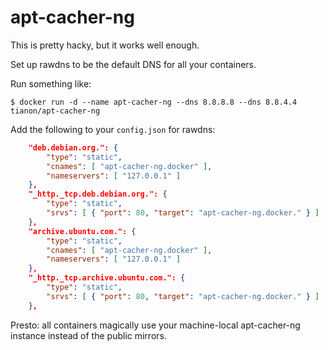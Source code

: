 # apt-cacher-ng

This is pretty hacky, but it works well enough.

Set up rawdns to be the default DNS for all your containers.

Run something like:

```console
$ docker run -d --name apt-cacher-ng --dns 8.8.8.8 --dns 8.8.4.4 tianon/apt-cacher-ng
```

Add the following to your `config.json` for rawdns:

```json
	"deb.debian.org.": {
		"type": "static",
		"cnames": [ "apt-cacher-ng.docker" ],
		"nameservers": [ "127.0.0.1" ]
	},
	"_http._tcp.deb.debian.org.": {
		"type": "static",
		"srvs": [ { "port": 80, "target": "apt-cacher-ng.docker." } ]
	},
	"archive.ubuntu.com.": {
		"type": "static",
		"cnames": [ "apt-cacher-ng.docker" ],
		"nameservers": [ "127.0.0.1" ]
	},
	"_http._tcp.archive.ubuntu.com.": {
		"type": "static",
		"srvs": [ { "port": 80, "target": "apt-cacher-ng.docker." } ]
	},
```

Presto: all containers magically use your machine-local apt-cacher-ng instance instead of the public mirrors.
